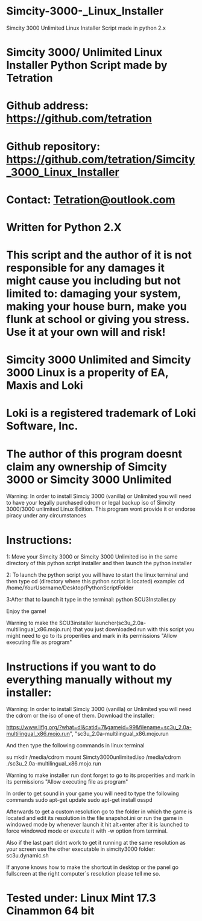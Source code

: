# Simcity-3000-_Linux_Installer
Simcity 3000 Unlimited Linux Installer Script made in python 2.x

# Simcity 3000/ Unlimited Linux Installer Python Script made by Tetration


# Github address: https://github.com/tetration


# Github repository: https://github.com/tetration/Simcity_3000_Linux_Installer


# Contact: Tetration@outlook.com
# Written for Python 2.X


# This script and the author of it is not responsible for any damages it might cause you including but not limited to: damaging your system, making your house burn, make you flunk at school or giving you stress. Use it at your own will and risk!

# Simcity 3000 Unlimited and Simcity 3000 Linux is a properity of EA, Maxis and Loki 
# Loki is a registered trademark of Loki Software, Inc.
# The author of this program doesnt claim any ownership of Simcity 3000 or Simcity 3000 Unlimited


Warning: In order to install Simciy 3000 (vanilla) or Unlimited you will need to have your legally purchased cdrom or legal backup iso of Simcity 3000/3000 unlimited Linux Edition. This program wont provide it or endorse piracy under any circumstances


# Instructions:

1: Move your Simcity 3000 or Simcity 3000 Unlimited iso in the same directory of this python script installer and then launch the python installer

2: To launch the python script you will have to start the linux terminal and then type cd (directory where this python script is located) example: cd /home/YourUsername/Desktop/PythonScriptFolder 

3:After that to launch it type in the terminal: python SCU3Installer.py

Enjoy the game!


Warning to make the SCU3installer launcher(sc3u_2.0a-multilingual_x86.mojo.run) that you just downloaded run with this script you might need to go to its properities and mark in its permissions "Allow executing file as program"




# Instructions if you want to do everything manually without my installer:

Warning: In order to install Simciy 3000 (vanilla) or Unlimited you will need the cdrom or the iso of one of them.
Download the installer:

https://www.liflg.org/?what=dl&catid=7&gameid=99&filename=sc3u_2.0a-multilingual_x86.mojo.run", "sc3u_2.0a-multilingual_x86.mojo.run


And then type the following commands in linux terminal

su 
mkdir /media/cdrom 
mount Simcty3000unlimited.iso /media/cdrom
./sc3u_2.0a-multilingual_x86.mojo.run


Warning to make installer run dont forget to go to its properities and mark in its permissions "Allow executing file as program"

In order to get sound in your game you will need to type the following commands
sudo apt-get update
sudo apt-get install osspd




Afterwards to get a custom resolution go to the folder in which the game is located and edit its resolution in the file snapshot.ini or run the game in windowed mode by whenever launch it hit alt+enter after it is launched to force windowed mode or execute it with -w option from terminal.

Also if the last part didnt work to get it running at the same resolution as your screen use the other executable in simcity3000 folder: sc3u.dynamic.sh

If anyone knows how to make the shortcut in desktop or the panel go fullscreen at the right computer´s resolution please tell me so.



# Tested under: Linux Mint 17.3 Cinammon 64 bit
